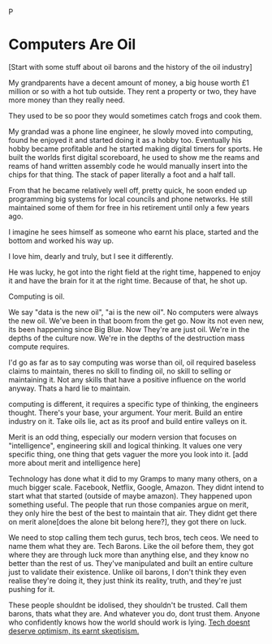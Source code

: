 P
# Computers Are Oil

[Start with some stuff about oil barons and the history of the oil industry]

My grandparents have a decent amount of money, a big house worth £1 million or so with a hot tub outside. They rent a property or two, they have more money than they really need.

They used to be so poor they would sometimes catch frogs and cook them. 

My grandad was a phone line engineer, he slowly moved into computing, found he enjoyed it and started doing it as a hobby too. Eventually his hobby became profitable and he started making digital timers for sports. He built the worlds first digital scoreboard, he used to show me the reams and reams of hand written assembly code he would manually insert into the chips for that thing. The stack of paper literally a foot and a half tall.

From that he became relatively well off, pretty quick, he soon ended up programming big systems for local councils and phone networks. He still maintained some of them for free in his retirement until only a few years ago.

I imagine he sees himself as someone who earnt his place, started and the bottom and worked his way up.

I love him, dearly and truly, but I see it differently.

He was lucky, he got into the right field at the right time, happened to enjoy it and have the brain for it at the right time. Because of that, he shot up.

Computing is oil.

We say "data is the new oil",  "ai is the new oil". No computers were always the new oil. We've been in that boom from the get go. Now its not even new, its been happening since Big Blue. Now They're are just oil. We're in the depths of the culture now. We're in the depths of the destruction mass compute requires.

I'd go as far as to say computing was worse than oil, oil required baseless claims to maintain, theres no skill to finding oil, no skill to selling or maintaining it. Not any skills that have a positive influence on the world anyway. Thats a hard lie to maintain.

computing is different, it requires a specific type of thinking, the engineers thought. There's your base, your argument. Your merit. Build an entire industry on it. Take oils lie, act as its proof and build entire valleys on it.

Merit is an odd thing, especially our modern version that focuses on "intelligence", engineering skill and logical thinking. It values one very specific thing, one thing that gets vaguer the more you look into it. [add more about merit and intelligence here]

Technology has done what it did to my Gramps to many many others, on a much bigger scale. Facebook, Netflix, Google, Amazon. They didnt intend to start what that started (outside of maybe amazon). They happened upon something useful. The people that run those companies argue on merit, they only hire the best of the best to maintain that air. They didnt get there on merit alone[does the alone bit belong here?], they got there on luck.

We need to stop calling them tech gurus, tech bros, tech ceos. We need to name them what they are. Tech Barons. Like the oil before them, they got where they are through luck more than anything else, and they know no better than the rest of us. They've manipulated and built an entire culture just to validate their existence. Unlike oil barons,  I don't think they even realise they're doing it, they just think its reality, truth, and they're just pushing for it.

These people shouldnt be idolised, they shouldn't be trusted. Call them barons, thats what they are. And whatever you do, dont trust them. Anyone who confidently knows how the world should work is lying. [Tech doesnt deserve optimism, its earnt skeptisism.](https://rosia.me:7777/starred/entry/373)